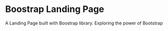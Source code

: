 # Boostrap Landing Page

A Landing Page built with Boostrap library.
Exploring the power of Bootstrap
